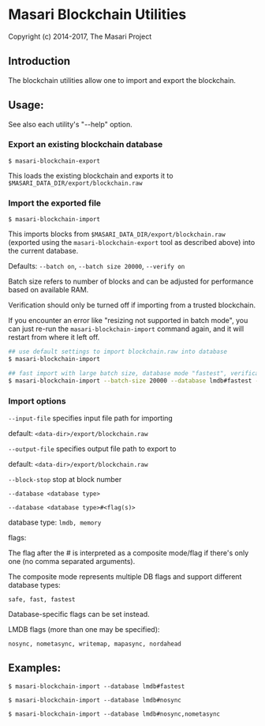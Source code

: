 # Masari Blockchain Utilities

Copyright (c) 2014-2017, The Masari Project

## Introduction

The blockchain utilities allow one to import and export the blockchain.

## Usage:

See also each utility's "--help" option.

### Export an existing blockchain database

`$ masari-blockchain-export`

This loads the existing blockchain and exports it to `$MASARI_DATA_DIR/export/blockchain.raw`

### Import the exported file

`$ masari-blockchain-import`

This imports blocks from `$MASARI_DATA_DIR/export/blockchain.raw` (exported using the
`masari-blockchain-export` tool as described above) into the current database.

Defaults: `--batch on`, `--batch size 20000`, `--verify on`

Batch size refers to number of blocks and can be adjusted for performance based on available RAM.

Verification should only be turned off if importing from a trusted blockchain.

If you encounter an error like "resizing not supported in batch mode", you can just re-run
the `masari-blockchain-import` command again, and it will restart from where it left off.

```bash
## use default settings to import blockchain.raw into database
$ masari-blockchain-import

## fast import with large batch size, database mode "fastest", verification off
$ masari-blockchain-import --batch-size 20000 --database lmdb#fastest --verify off

```

### Import options

`--input-file`
specifies input file path for importing

default: `<data-dir>/export/blockchain.raw`

`--output-file`
specifies output file path to export to

default: `<data-dir>/export/blockchain.raw`

`--block-stop`
stop at block number

`--database <database type>`

`--database <database type>#<flag(s)>`

database type: `lmdb, memory`

flags:

The flag after the # is interpreted as a composite mode/flag if there's only
one (no comma separated arguments).

The composite mode represents multiple DB flags and support different database types:

`safe, fast, fastest`

Database-specific flags can be set instead.

LMDB flags (more than one may be specified):

`nosync, nometasync, writemap, mapasync, nordahead`

## Examples:

```
$ masari-blockchain-import --database lmdb#fastest

$ masari-blockchain-import --database lmdb#nosync

$ masari-blockchain-import --database lmdb#nosync,nometasync
```
